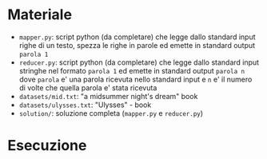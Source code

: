 
# Materiale

* `mapper.py`: script python (da completare) che legge dallo standard input righe di un testo, spezza le righe in parole ed emette in standard output `parola 1`
* `reducer.py`: script python (da completare) che legge dallo standard input stringhe nel formato `parola 1` ed emette in standard output `parola n` dove `parola` e' una parola ricevuta nello standard input e `n` e' il numero di volte che quella parola e' stata ricevuta
* `datasets/mid.txt`: "a midsummer night's dream" book
* `datasets/ulysses.txt`: "Ulysses" - book 
* `solution/`: soluzione completa (`mapper.py` e `reducer.py`)

# Esecuzione


